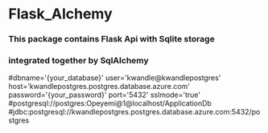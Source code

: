 # Flask_Alchemy

### This package contains Flask Api with Sqlite storage
### integrated together by SqlAlchemy

#dbname='{your_database}' user='kwandle@kwandlepostgres' host='kwandlepostgres.postgres.database.azure.com' password='{your_password}' port='5432' sslmode='true'
#postgresql://postgres:Opeyemi@1@localhost/ApplicationDb
#jdbc:postgresql://kwandlepostgres.postgres.database.azure.com:5432/postgres
